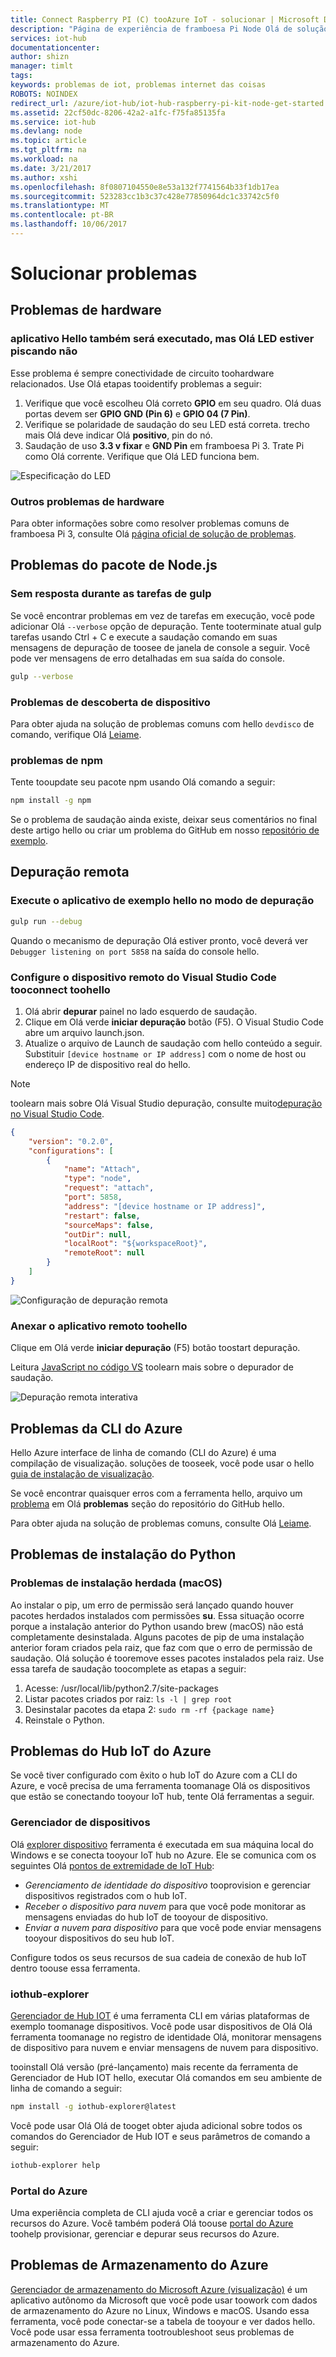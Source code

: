 ```yaml
---
title: Connect Raspberry PI (C) tooAzure IoT - solucionar | Microsoft Docs
description: "Página de experiência de framboesa Pi Node Olá de solução de problemas"
services: iot-hub
documentationcenter: 
author: shizn
manager: timlt
tags: 
keywords: problemas de iot, problemas internet das coisas
ROBOTS: NOINDEX
redirect_url: /azure/iot-hub/iot-hub-raspberry-pi-kit-node-get-started
ms.assetid: 22cf50dc-8206-42a2-a1fc-f75fa85135fa
ms.service: iot-hub
ms.devlang: node
ms.topic: article
ms.tgt_pltfrm: na
ms.workload: na
ms.date: 3/21/2017
ms.author: xshi
ms.openlocfilehash: 8f0807104550e8e53a132f7741564b33f1db17ea
ms.sourcegitcommit: 523283cc1b3c37c428e77850964dc1c33742c5f0
ms.translationtype: MT
ms.contentlocale: pt-BR
ms.lasthandoff: 10/06/2017
---
```

# <a name="troubleshooting"></a>Solucionar problemas
## <a name="hardware-issues"></a>Problemas de hardware
### <a name="hello-application-runs-well-but-hello-led-is-not-blinking"></a>aplicativo Hello também será executado, mas Olá LED estiver piscando não
Esse problema é sempre conectividade de circuito toohardware relacionados. Use Olá etapas tooidentify problemas a seguir:

1. Verifique que você escolheu Olá correto **GPIO** em seu quadro. Olá duas portas devem ser **GPIO GND (Pin 6)** e **GPIO 04 (7 Pin)**.
2. Verifique se polaridade de saudação do seu LED está correta. trecho mais Olá deve indicar Olá **positivo**, pin do nó.
3. Saudação de uso **3.3 v fixar** e **GND Pin** em framboesa Pi 3. Trate Pi como Olá corrente. Verifique que Olá LED funciona bem.

![Especificação do LED](media/iot-hub-raspberry-pi-lessons/troubleshooting/led_spec.png)

### <a name="other-hardware-issues"></a>Outros problemas de hardware
Para obter informações sobre como resolver problemas comuns de framboesa Pi 3, consulte Olá [página oficial de solução de problemas](http://elinux.org/R-Pi_Troubleshooting).

## <a name="nodejs-package-issues"></a>Problemas do pacote de Node.js
### <a name="no-response-during-gulp-tasks"></a>Sem resposta durante as tarefas de gulp
Se você encontrar problemas em vez de tarefas em execução, você pode adicionar Olá `--verbose` opção de depuração. Tente tooterminate atual gulp tarefas usando Ctrl + C e execute a saudação comando em suas mensagens de depuração de toosee de janela de console a seguir. Você pode ver mensagens de erro detalhadas em sua saída do console.

```bash
gulp --verbose
```

### <a name="device-discovery-issues"></a>Problemas de descoberta de dispositivo
Para obter ajuda na solução de problemas comuns com hello `devdisco` de comando, verifique Olá [Leiame](https://github.com/Azure/device-discovery-cli/blob/develop/readme.md).

### <a name="npm-issues"></a>problemas de npm
Tente tooupdate seu pacote npm usando Olá comando a seguir:

```bash
npm install -g npm
```

Se o problema de saudação ainda existe, deixar seus comentários no final deste artigo hello ou criar um problema do GitHub em nosso [repositório de exemplo](https://github.com/Azure-Samples/iot-hub-node-raspberrypi-getting-started).

## <a name="remote-debugging"></a>Depuração remota
### <a name="run-hello-sample-application-in-debug-mode"></a>Execute o aplicativo de exemplo hello no modo de depuração
```bash
gulp run --debug
```

Quando o mecanismo de depuração Olá estiver pronto, você deverá ver ```Debugger listening on port 5858``` na saída do console hello.

### <a name="configure-visual-studio-code-tooconnect-toohello-remote-device"></a>Configure o dispositivo remoto do Visual Studio Code tooconnect toohello
1. Olá abrir **depurar** painel no lado esquerdo de saudação.
2. Clique em Olá verde **iniciar depuração** botão (F5). O Visual Studio Code abre um arquivo launch.json.
3. Atualize o arquivo de Launch de saudação com hello conteúdo a seguir. Substituir `[device hostname or IP address]` com o nome de host ou endereço IP de dispositivo real do hello.

> [!NOTE]
> toolearn mais sobre Olá Visual Studio depuração, consulte muito[depuração no Visual Studio Code](https://code.visualstudio.com/Docs/editor/debugging#_launchjson-attributes).


```json
{
    "version": "0.2.0",
    "configurations": [
        {
            "name": "Attach",
            "type": "node",
            "request": "attach",
            "port": 5858,
            "address": "[device hostname or IP address]",
            "restart": false,
            "sourceMaps": false,
            "outDir": null,
            "localRoot": "${workspaceRoot}",
            "remoteRoot": null
        }
    ]
}
```

![Configuração de depuração remota](media/iot-hub-raspberry-pi-lessons/troubleshooting/remote_debugging_configuration.png)

### <a name="attach-toohello-remote-application"></a>Anexar o aplicativo remoto toohello
Clique em Olá verde **iniciar depuração** (F5) botão toostart depuração.

Leitura [JavaScript no código VS](https://code.visualstudio.com/docs/languages/javascript#_debugging) toolearn mais sobre o depurador de saudação.

![Depuração remota interativa](media/iot-hub-raspberry-pi-lessons/troubleshooting/remote_debugging_interactive.png)

## <a name="azure-cli-issues"></a>Problemas da CLI do Azure
Hello Azure interface de linha de comando (CLI do Azure) é uma compilação de visualização. soluções de tooseek, você pode usar o hello [guia de instalação de visualização](https://github.com/Azure/azure-cli/blob/master/doc/preview_install_guide.md).

Se você encontrar quaisquer erros com a ferramenta hello, arquivo um [problema](https://github.com/Azure/azure-cli/issues) em Olá **problemas** seção do repositório do GitHub hello.

Para obter ajuda na solução de problemas comuns, consulte Olá [Leiame](https://github.com/Azure/azure-cli/blob/master/README.rst).

## <a name="python-installation-issues"></a>Problemas de instalação do Python
### <a name="legacy-installation-issues-macos"></a>Problemas de instalação herdada (macOS)
Ao instalar o pip, um erro de permissão será lançado quando houver pacotes herdados instalados com permissões **su**. Essa situação ocorre porque a instalação anterior do Python usando brew (macOS) não está completamente desinstalada. Alguns pacotes de pip de uma instalação anterior foram criados pela raiz, que faz com que o erro de permissão de saudação. Olá solução é tooremove esses pacotes instalados pela raiz. Use essa tarefa de saudação toocomplete as etapas a seguir:

1. Acesse: /usr/local/lib/python2.7/site-packages
2. Listar pacotes criados por raiz: `ls -l | grep root`
3. Desinstalar pacotes da etapa 2: `sudo rm -rf {package name}`
4. Reinstale o Python.

## <a name="azure-iot-hub-issues"></a>Problemas do Hub IoT do Azure
Se você tiver configurado com êxito o hub IoT do Azure com a CLI do Azure, e você precisa de uma ferramenta toomanage Olá os dispositivos que estão se conectando tooyour IoT hub, tente Olá ferramentas a seguir.

### <a name="device-explorer"></a>Gerenciador de dispositivos
Olá [explorer dispositivo](https://github.com/Azure/azure-iot-sdk-csharp/blob/master/tools/DeviceExplorer) ferramenta é executada em sua máquina local do Windows e se conecta tooyour IoT hub no Azure. Ele se comunica com os seguintes Olá [pontos de extremidade de IoT Hub](iot-hub-devguide.md):


* *Gerenciamento de identidade do dispositivo* tooprovision e gerenciar dispositivos registrados com o hub IoT.
* *Receber o dispositivo para nuvem* para que você pode monitorar as mensagens enviadas do hub IoT de tooyour de dispositivo.
* *Enviar a nuvem para dispositivo* para que você pode enviar mensagens tooyour dispositivos do seu hub IoT.

Configure todos os seus recursos de sua cadeia de conexão de hub IoT dentro toouse essa ferramenta.

### <a name="iothub-explorer"></a>iothub-explorer
[Gerenciador de Hub IOT](https://github.com/Azure/iothub-explorer) é uma ferramenta CLI em várias plataformas de exemplo toomanage dispositivos. Você pode usar dispositivos de Olá Olá ferramenta toomanage no registro de identidade Olá, monitorar mensagens de dispositivo para nuvem e enviar mensagens de nuvem para dispositivo.

tooinstall Olá versão (pré-lançamento) mais recente da ferramenta de Gerenciador de Hub IOT hello, executar Olá comandos em seu ambiente de linha de comando a seguir:

```bash
npm install -g iothub-explorer@latest
```

Você pode usar Olá Olá de tooget obter ajuda adicional sobre todos os comandos do Gerenciador de Hub IOT e seus parâmetros de comando a seguir:

```bash
iothub-explorer help
```

### <a name="azure-portal"></a>Portal do Azure
Uma experiência completa de CLI ajuda você a criar e gerenciar todos os recursos do Azure. Você também poderá Olá toouse [portal do Azure](../azure-portal-overview.md) toohelp provisionar, gerenciar e depurar seus recursos do Azure.

## <a name="azure-storage-issues"></a>Problemas de Armazenamento do Azure
[Gerenciador de armazenamento do Microsoft Azure (visualização)](http://storageexplorer.com) é um aplicativo autônomo da Microsoft que você pode usar toowork com dados de armazenamento do Azure no Linux, Windows e macOS. Usando essa ferramenta, você pode conectar-se a tabela de tooyour e ver dados hello. Você pode usar essa ferramenta tootroubleshoot seus problemas de armazenamento do Azure.

